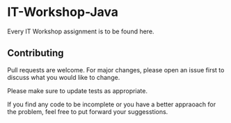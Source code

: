 # IT-Workshop-Java

Every IT Workshop assignment is to be found here.

## Contributing

Pull requests are welcome. For major changes, please open an issue first to discuss what you would like to change.

Please make sure to update tests as appropriate.

If you find any code to be incomplete or you have a better appraoach for the problem, feel free to put forward your suggesstions.
